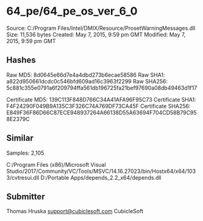 64_pe/64_pe_os_ver_6_0
======================

Source:  C:/Program Files/Intel/DMIX/Resource/ProsetWarningMessages.dll
Size:  11,536 bytes
Created:  May 7, 2015, 9:59 pm GMT
Modified:  May 7, 2015, 9:59 pm GMT

Hashes
------

Raw MD5:  8d0645e66d7e4a4dbd273b6ecae58586
Raw SHA1:  a822d950661dcdc0c546bfd609ad16c3963f2299
Raw SHA256:  5c881c355e0791a6f209794ffa561db196725fa21bef97690a08db49463d1f17

Certificate MD5:  139C113F848D766C34A41AFA96F95C73
Certificate SHA1:  F4F24290F049B9A135C3F326C74A769DF73CA45F
Certificate SHA256:  E849F36F86D66C87ECE948937264A66138D55A63694F704CD58B79C958E2379C

Similar
-------

Samples:  2,105

C:/Program Files (x86)/Microsoft Visual Studio/2017/Community/VC/Tools/MSVC/14.16.27023/bin/Hostx64/x64/1033/cvtresui.dll
D:/Portable Apps/depends_2.2_x64/depends.dll

Submitter
---------

Thomas Hruska
support@cubiclesoft.com
CubicleSoft
